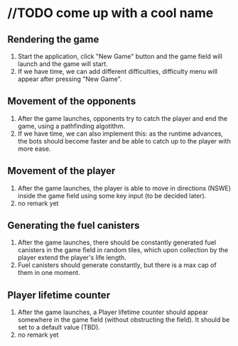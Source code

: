 # //TODO come up with a cool name

## Rendering the game 
1. Start the application, click "New Game" button and the game field will launch and the game will start.
2. If we have time, we can add different difficulties, difficulty menu will appear after pressing "New Game".

## Movement of the opponents
1. After the game launches, opponents try to catch the player and end the game, using a pathfinding algotithm.
2. If we have time, we can also implement this: as the runtime advances, the bots should become faster and be able to catch up to the player with more ease.

## Movement of the player
1. After the game launches, the player is able to move in directions (NSWE) inside the game field using some key input (to be decided later).
2. no remark yet

## Generating the fuel canisters
1. After the game launches, there should be constantly generated fuel canisters in the game field in random tiles, which upon collection by the player extend the player's life length.
2. Fuel canisters should generate constantly, but there is a max cap of them in one moment.

## Player lifetime counter
1. After the game launches, a Player lifetime counter should appear somewhere in the game field (without obstructing the field). It should be set to a default value (TBD).
2. no remark yet

## 